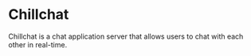 # Chillchat

Chillchat is a chat application server that allows users to chat with each other in real-time.
